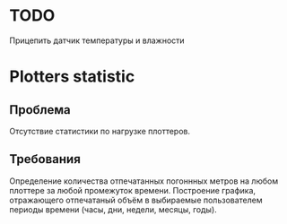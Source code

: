 # TODO

Прицепить датчик температуры и влажности

# Plotters statistic

## Проблема
Отсутствие статистики по нагрузке плоттеров.

## Требования
Определение количества отпечатанных погоннных метров на любом плоттере за любой промежуток времени.
Построение графика, отражающего отпечатаный объём в выбираемые пользователем периоды времени (часы, дни, недели, месяцы, годы).
